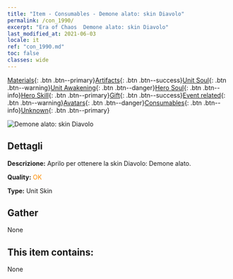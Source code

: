 ```yaml
---
title: "Item - Consumables - Demone alato: skin Diavolo"
permalink: /con_1990/
excerpt: "Era of Chaos  Demone alato: skin Diavolo"
last_modified_at: 2021-06-03
locale: it
ref: "con_1990.md"
toc: false
classes: wide
---
```

 [Materials](/ItemsIT/){: .btn .btn--primary}[Artifacts](/ItemsIT/Artifacts/){: .btn .btn--success}[Unit Soul](/ItemsIT/UnitSoul/){: .btn .btn--warning}[Unit Awakening](/ItemsIT/UnitAwakening/){: .btn .btn--danger}[Hero Soul](/ItemsIT/HeroSoul/){: .btn .btn--info}[Hero Skill](/ItemsIT/HeroSkill/){: .btn .btn--primary}[Gift](/ItemsIT/Gift/){: .btn .btn--success}[Event related](/ItemsIT/Events/){: .btn .btn--warning}[Avatars](/ItemsIT/Avatars/){: .btn .btn--danger}[Consumables](/ItemsIT/Consumables/){: .btn .btn--info}[Unknown](/ItemsIT/Unknown/){: .btn .btn--primary}

 ![Demone alato: skin Diavolo](/images/u/ti_daemopifu.jpg)

## Dettagli
 **Descrizione:** Aprilo per ottenere la skin Diavolo: Demone alato.

 **Quality:** <span style="color: #FF8C00">OK</span>

 **Type:** Unit Skin

## Gather

  None

## This item contains:

  None

